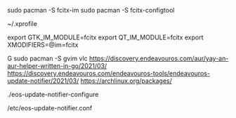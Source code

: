 sudo pacman -S fcitx-im
sudo pacman -S fcitx-configtool

~/.xprofile

export GTK_IM_MODULE=fcitx
export QT_IM_MODULE=fcitx
export XMODIFIERS=@im=fcitx

G 
sudo pacman -S gvim
vlc
https://discovery.endeavouros.com/aur/yay-an-aur-helper-written-in-go/2021/03/
https://discovery.endeavouros.com/endeavouros-tools/endeavouros-update-notifier/2021/03/
https://archlinux.org/packages/


./eos-update-notifier-configure

/etc/eos-update-notifier.conf  
